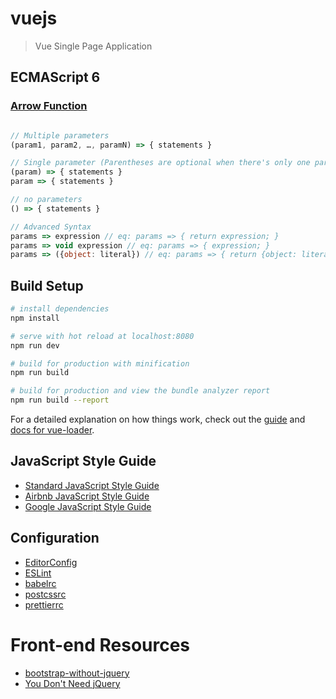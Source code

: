 # vuejs

> Vue Single Page Application

## ECMAScript 6

### [Arrow Function](https://developer.mozilla.org/zh-CN/docs/Web/JavaScript/Reference/Functions/Arrow_functions)
``` js

// Multiple parameters
(param1, param2, …, paramN) => { statements }

// Single parameter (Parentheses are optional when there's only one parameter)
(param) => { statements }
param => { statements }

// no parameters
() => { statements }

// Advanced Syntax
params => expression // eq: params => { return expression; }
params => void expression // eq: params => { expression; }
params => ({object: literal}) // eq: params => { return {object: literal}; }
```

<!--
## Install
``` bash
# vue-cli
npm install vue-cli -g

# init project
vue init webpack vue
```
-->

## Build Setup

``` bash
# install dependencies
npm install

# serve with hot reload at localhost:8080
npm run dev

# build for production with minification
npm run build

# build for production and view the bundle analyzer report
npm run build --report
```

For a detailed explanation on how things work, check out the [guide](https://vuejs-templates.github.io/webpack/) and [docs for vue-loader](https://vuejs.github.io/vue-loader).

## JavaScript Style Guide
- [Standard JavaScript Style Guide](https://github.com/standard/standard/blob/master/docs/RULES-zhcn.md)
- [Airbnb JavaScript Style Guide](https://github.com/airbnb/javascript)
- [Google JavaScript Style Guide](https://github.com/google/styleguide)

## Configuration
- [EditorConfig](http://editorconfig.org/)
- [ESLint](https://eslint.org/docs/user-guide/configuring)
- [babelrc](https://babeljs.io/docs/usage/api/#options)
- [postcssrc](https://github.com/michael-ciniawsky/postcss-load-config)
- [prettierrc](http://json.schemastore.org/prettierrc)

# Front-end Resources
- [bootstrap-without-jquery](https://github.com/twbs/bootstrap/tree/v4-without-jquery)
- [You Don't Need jQuery](https://github.com/nefe/You-Dont-Need-jQuery/blob/master/README.zh-CN.md)
